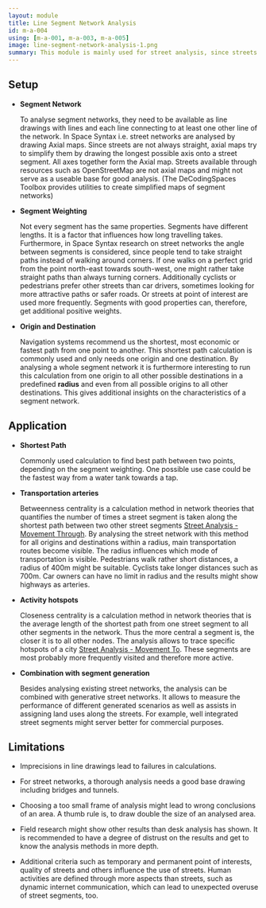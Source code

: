```yaml
---
layout: module
title: Line Segment Network Analysis
id: m-a-004
using: [m-a-001, m-a-003, m-a-005]
image: line-segment-network-analysis-1.png
summary: This module is mainly used for street analysis, since streets can be divided into line segments. They serve as the main connection between places of cities. Some emerged from natural movement patterns, others are imposed constructions such as the Manhattan grid. Similar to human relations, where some persons have more contacts than others, street segments are differently integrated in the street system. They can be analysed through network theories such as i.e. Space Syntax. The more connections a street segment has the higher the chances for more activities on it, since more people might take this path. With different analysis settings it is possible to recognise main transportation arteries, public meeting points or remote areas.
---
```


## Setup

* **Segment Network**

  To analyse segment networks, they need to be available as line drawings with lines and each line connecting to at least one other line of the network. In Space Syntax i.e. street networks are analysed by drawing Axial maps. Since streets are not always straight, axial maps try to simplify them by drawing the longest possible axis onto a street segment. All axes together form the Axial map. Streets available through resources such as OpenStreetMap are not axial maps and might not serve as a useable base for good analysis.
  (The DeCodingSpaces Toolbox provides utilities to create simplified maps of segment networks)

* **Segment Weighting**

  Not every segment has the same properties. Segments have different lengths. It is a factor that influences how long travelling takes. Furthermore, in Space Syntax research on street networks the angle between segments is considered, since people tend to take straight paths instead of walking around corners. If one walks on a perfect grid from the point north-east towards south-west, one might rather take straight paths than always turning corners.
  Additionally cyclists or pedestrians prefer other streets than car drivers, sometimes looking for more attractive paths or safer roads. Or streets at point of interest are used more frequently. Segments with good properties can, therefore, get additional positive weights.

* **Origin and Destination**

  Navigation systems recommend us the shortest, most economic or fastest path from one point to another. This shortest path calculation is commonly used and only needs one origin and one destination. By analysing a whole segment network it is furthermore interesting to run this calculation from one origin to all other possible destinations in a predefined **radius** and even from all possible origins to all other destinations. This gives additional insights on the characteristics of a segment network.

## Application

* **Shortest Path**

  Commonly used calculation to find best path between two points, depending on the segment weighting. One possible use case could be the fastest way from a water tank towards a tap.

* **Transportation arteries**

  Betweenness centrality is a calculation method in network theories that quantifies the number of times a street segment is taken along the shortest path between two other street segments [Street Analysis - Movement Through](). By analysing the street network with this method for all origins and destinations within a radius, main transportation routes become visible. The radius influences which mode of transportation is visible. Pedestrians walk rather short distances, a radius of 400m might be suitable. Cyclists take longer distances such as 700m. Car owners can have no limit in radius and the results might show highways as arteries.

* **Activity hotspots**

  Closeness centrality is a calculation method in network theories that is the average length of the shortest path from one street segment to all other segments in the network. Thus the more central a segment is, the closer it is to all other nodes. The analysis allows to trace specific hotspots of a city [Street Analysis - Movement To](). These segments are most probably more frequently visited and therefore more active.

* **Combination with segment generation**

  Besides analysing existing street networks, the analysis can be combined with generative street networks. It allows to measure the performance of different generated scenarios as well as assists in assigning land uses along the streets. For example, well integrated street segments might server better for commercial purposes.

## Limitations

* Imprecisions in line drawings lead to failures in calculations.

* For street networks, a thorough analysis needs a good base drawing including bridges and tunnels.

* Choosing a too small frame of analysis might lead to wrong conclusions of an area. A thumb rule is, to draw double the size of an analysed area.

* Field research might show other results than desk analysis has shown. It is recommended to have a degree of distrust on the results and get to know the analysis methods in more depth.

* Additional criteria such as temporary and permanent point of interests, quality of streets and others influence the use of streets. Human activities are defined through more aspects than streets, such as dynamic internet communication, which can lead to unexpected overuse of street segments, too.

